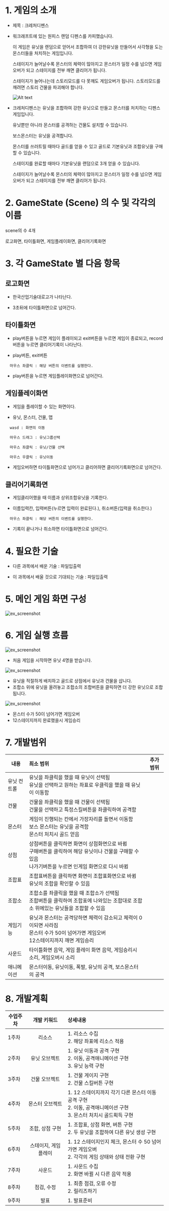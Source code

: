 # 1. 게임의 소개

- 제목 : 크레처디펜스

- 워크래프트에 있는 원피스 랜덤 디펜스를 카피했습니다.
  
  이 게임은 유닛을 랜덤으로 얻어서 조합하여 더 강한유닛을 만들어서 사각형을 도는 몬스터들을 처치하는 게임입니다.
  
  스테이지가 늘어날수록 몬스터의 체력이 많아지고 몬스터가 일정 수를 넘으면 게임오버가 되고 스테이지를 전부 깨면 클리어가 됩니다.
  
  스테이지가 늘어나는데 스토리모드를 다 못깨도 게임오버가 됩니다. 스토리모드를 깨려면 스토리 건물을 파괴해야 합니다.
  
  ![Alt text](https://media.discordapp.net/attachments/374730378738532352/719922277067784293/Warcraft_III_2020-06-09_11_31_23.png?width=814&height=458)

- 크레처디펜스는 유닛을 조합하여 강한 유닛으로 만들고 몬스터를 처치하는 디펜스 게임입니다.

  유닛뿐만 아니라 몬스터를 공격하는 건물도 설치할 수 있습니다.
  
  보스몬스터는 유닛을 공격합니다.
  
  몬스터를 쓰러트릴 때마다 골드를 얻을 수 있고 골드로 기본유닛과 조합유닛을 구매할 수 있습니다.
  
  스테이지를 완료할 때마다 기본유닛을 랜덤으로 3개 얻을 수 있습니다.
  
  스테이지가 늘어날수록 몬스터의 체력이 많아지고 몬스터가 일정 수를 넘으면 게임오버가 되고 스테이지를 전부 깨면 클리어가 됩니다.

# 2. GameState (Scene) 의 수 및 각각의 이름

scene의 수 4개

로고화면, 타이틀화면, 게임플레이화면, 클리어기록화면

# 3. 각 GameState 별 다음 항목

## 로고화면

- 한국산업기술대로고가 나타난다.

- 3초뒤에 타이틀화면으로 넘어간다.

## 타이틀화면

- play버튼을 누르면 게임이 플레이되고 exit버튼을 누르면 게임이 종료되고, record버튼을 누르면 클리어기록이 나타난다.

- play버튼, exit버튼
```
  마우스 좌클릭 : 해당 버튼의 이벤트를 실행한다.
```
- play버튼을 누르면 게임플레이화면으로 넘어간다.

## 게임플레이화면

- 게임을 플레이할 수 있는 화면이다.

- 유닛, 몬스터, 건물, 맵
```
  wasd : 화면의 이동
  
  마우스 드래그 : 유닛그룹선택
  
  마우스 좌클릭 : 유닛/건물 선택
  
  마우스 우클릭 : 유닛이동
```
- 게임오버하면 타이틀화면으로 넘어가고 클리어하면 클리어기록화면으로 넘어간다.

## 클리어기록화면

- 게임클리어했을 때 이름과 상위조합유닛을 기록한다.

- 이름입력칸, 입력버튼(누르면 입력이 완료된다.), 취소버튼(입력을 취소한다.)
```
  마우스 좌클릭 : 해당 버튼의 이벤트를 실행한다.
```
- 기록이 끝나거나 취소하면 타이틀화면으로 넘어간다.

# 4. 필요한 기술

- 다른 과목에서 배운 기술 : 파일입출력

- 이 과목에서 배울 것으로 기대되는 기술 : 파일입출력

# 5. 메인 게임 화면 구성

![ex_screenshot](./img/main.png)

# 6. 게임 실행 흐름

![ex_screenshot](./img/scene1.png)

- 처음 게임을 시작하면 유닛 4명을 받습니다.

![ex_screenshot](./img/scene2.png)

- 유닛을 적절하게 배치하고 골드로 상점에서 유닛과 건물을 삽니다.
- 조합소 위에 유닛을 올려놓고 조합소의 조합버튼을 클릭하면 더 강한 유닛으로 조합됩니다.

![ex_screenshot](./img/scene3.png)

- 몬스터 수가 50이 넘어가면 게임오버
- 12스테이지까지 완료했을시 게임승리

# 7. 개발범위

| 내용 | 최소 범위 | 추가 범위 |
|---|:---|:---:|
| 유닛 컨트롤 | 유닛을 좌클릭을 했을 때 유닛이 선택됨 <br> 유닛을 선택하고 원하는 좌표로 우클릭을 했을 때 유닛이 이동함 |  |
| 건물 | 건물을 좌클릭을 했을 때 건물이 선택됨 <br> 건물을 선택하고 특정스킬버튼을 좌클릭하여 공격함 |  |
| 몬스터 | 게임이 진행되는 칸에서 가장자리를 돌면서 이동함 <br> 보스 몬스터는 유닛을 공격함 <br> 몬스터 처치시 골드 얻음 |  |
| 상점 | 상점버튼을 클릭하면 화면이 상점화면으로 바뀜 <br> 구매버튼을 클릭하여 해당 유닛이나 건물을 구매할 수 있음 <br> 나가기버튼을 누르면 인게임 화면으로 다시 바뀜 |  |
| 조합표 | 조합표버튼을 클릭하면 화면이 조합표화면으로 바뀜 <br> 유닛의 조합을 확인할 수 있음 |  |
| 조합소 | 조합소를 좌클릭을 했을 때 조합소가 선택됨 <br> 조합버튼을 클릭하여 조합표에 나와있는 조합대로 조합소 위에있는 유닛들을 조합할 수 있음 |  |
| 게임기능 | 유닛과 몬스터는 공격당하면 체력이 감소되고 체력이 0이되면 사라짐 <br> 몬스터 수가 50이 넘어가면 게임오버 <br> 12스테이지까지 깨면 게임승리 |  |
| 사운드 | 타이틀화면 음악, 게임 플레이 화면 음악, 게임승리시 소리, 게임오버시 소리 |  |
| 애니메이션 | 몬스터이동, 유닛이동, 폭발, 유닛의 공격, 보스몬스터의 공격 |  |

# 8. 개발계획

| 수업주차 | 개발 키워드 | 상세내용 |
|---|:---:|:---|
| 1주차 | 리소스 | 1. 리소스 수집 <br> 2. 해당 좌표에 리소스 적용 |
| 2주차 | 유닛 오브젝트 | 1. 유닛 이동과 공격 구현 <br> 2. 이동, 공격애니메이션 구현 <br> 3. 유닛 능력 구현|
| 3주차 | 건물 오브젝트 | 1. 건물 게이지 구현 <br> 2. 건물 스킬버튼 구현 |
| 4주차 | 몬스터 오브젝트 | 1. 12 스테이지까지 각기 다른 몬스터 이동 공격 구현 <br> 2. 이동, 공격애니메이션 구현 <br> 3. 몬스터 처치시 골드획득 구현 |
| 5주차 | 조합, 상점 구현 | 1. 조합표, 상점 화면, 버튼 구현 <br> 2. 두 유닛을 조합하여 다른 유닛 생성 구현 |
| 6주차 | 스테이지, 게임플레이 | 1. 12 스테이지인지 체크, 몬스터 수 50 넘어가면 게임오버 <br> 2. 각각의 게임 상태와 상태 전환 구현|
| 7주차 | 사운드 | 1. 사운드 수집 <br> 2. 화면 바뀔 시 다른 음악 적용|
| 8주차 | 점검, 수정 | 1. 최종 점검, 오류 수정 <br> 2. 릴리즈하기 |
| 9주차 | 발표 | 1. 발표준비 |
